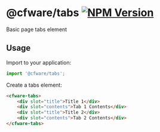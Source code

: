 # @cfware/tabs [![NPM Version][npm-image]][npm-url]

Basic page tabs element

## Usage

Import to your application:
```js
import '@cfware/tabs';
```

Create a tabs element:
```html
<cfware-tabs>
	<div slot="title">Title 1</div>
	<div slot="contents">Tab 1 Contents</div>
	<div slot="title">Title 2</div>
	<div slot="contents">Tab 2 Contents</div>
</cfware-tabs>
```

[npm-image]: https://img.shields.io/npm/v/@cfware/tabs.svg
[npm-url]: https://npmjs.org/package/@cfware/tabs

